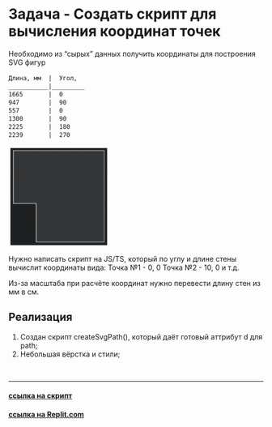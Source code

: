 # Задача - Создать скрипт для вычисления координат точек

Необходимо из “сырых” данных получить координаты для построения SVG фигур

```
Длина, мм  |  Угол,
___________|_________
1665       |  0
947        |  90
557        |  0
1300       |  90
2225       |  180
2239       |  270
```

<img src="./img/reference.png" alt="Пример изображения" width="200"/>

Нужно написать скрипт на JS/TS, который по углу и длине стены вычислит координаты вида:
Точка №1 - 0, 0
Точка №2 - 10, 0 и т.д.

Из-за масштаба при расчёте координат нужно перевести длину стен из мм в см.
<br>

## Реализация

1. Создан скрипт createSvgPath(), который даёт готовый аттрибут d для path;
2. Небольшая вёрстка и стили;

<br>

----

#### [ссылка на скрипт](https://github.com/MiggRabbid/test-task-Stworka-p2/blob/main/script.js#L17-L38)
#### [ссылка на Replit.com](https://replit.com/@MiggRabbid/Test-tesk-Stworka#script.js)